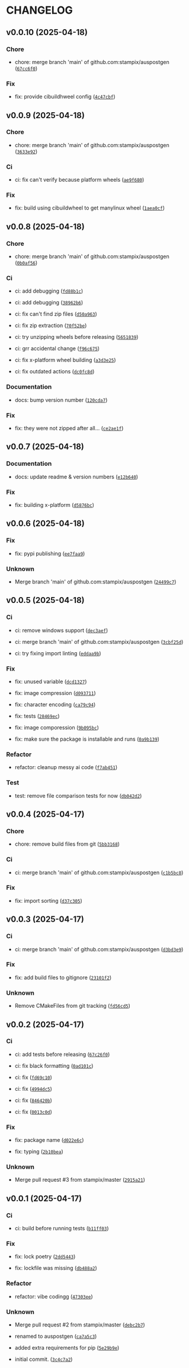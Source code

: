 # CHANGELOG



## v0.0.10 (2025-04-18)

### Chore

* chore: merge branch &#39;main&#39; of github.com:stampix/auspostgen ([`67cc6f0`](https://github.com/stampix/auspostgen/commit/67cc6f0a53847fde7dce20420e535307a3932585))

### Fix

* fix: provide cibuildhweel config ([`4c47cbf`](https://github.com/stampix/auspostgen/commit/4c47cbf1ed35677cce7c1cd685402718777635b8))


## v0.0.9 (2025-04-18)

### Chore

* chore: merge branch &#39;main&#39; of github.com:stampix/auspostgen ([`3633e92`](https://github.com/stampix/auspostgen/commit/3633e9216665854d7bd44e9658ce9fcdcc6ae5b0))

### Ci

* ci: fix can&#39;t verify because platform wheels ([`ae9f680`](https://github.com/stampix/auspostgen/commit/ae9f6807bb0eff1e4f3d40421f6e02175a230ec0))

### Fix

* fix: build using cibuildwheel to get manylinux wheel ([`1aea0cf`](https://github.com/stampix/auspostgen/commit/1aea0cf754238176e31973e4e3cf25cfc3be8b80))


## v0.0.8 (2025-04-18)

### Chore

* chore: merge branch &#39;main&#39; of github.com:stampix/auspostgen ([`0b0af56`](https://github.com/stampix/auspostgen/commit/0b0af560ce8c7211d4b4913c4e335180a564f769))

### Ci

* ci: add debugging ([`fd88b1c`](https://github.com/stampix/auspostgen/commit/fd88b1c46236c8b966df3e45e7bb095a01345784))

* ci: add debugging ([`38962b6`](https://github.com/stampix/auspostgen/commit/38962b653adcf05abbd92fb8c8c2e09c0b0edc24))

* ci: fix can&#39;t find zip files ([`d50a963`](https://github.com/stampix/auspostgen/commit/d50a96381a0b3917cc3efc9816d4839d02328711))

* ci: fix zip extraction ([`70f52be`](https://github.com/stampix/auspostgen/commit/70f52be96e7df24bd444ecccd66e276fe490b4ad))

* ci: try unzipping wheels before releasing ([`5651839`](https://github.com/stampix/auspostgen/commit/565183973f172f5584f87ba921942bec02e88ef9))

* ci: grr accidental change ([`f96c675`](https://github.com/stampix/auspostgen/commit/f96c6755397456b5f5575ebd4ebeaa7cc7025ff0))

* ci: fix x-platform wheel building ([`a3d3e25`](https://github.com/stampix/auspostgen/commit/a3d3e2534e37e4b2de3cd0382989eb835a8ef051))

* ci: fix outdated actions ([`dc0fc8d`](https://github.com/stampix/auspostgen/commit/dc0fc8def6bddbaf824a115010d0f1e919baa548))

### Documentation

* docs: bump version number ([`120cda7`](https://github.com/stampix/auspostgen/commit/120cda72f3f4d4ebe824685c87e8e77f443ce3e7))

### Fix

* fix: they were not zipped after all... ([`ce2ae1f`](https://github.com/stampix/auspostgen/commit/ce2ae1f75eafc78e123378bc38220e97b2f75f99))


## v0.0.7 (2025-04-18)

### Documentation

* docs: update readme &amp; version numbers ([`e12b640`](https://github.com/stampix/auspostgen/commit/e12b640cb7e9413ab0969e43f1d0930fa082788c))

### Fix

* fix: building x-platform ([`d5876bc`](https://github.com/stampix/auspostgen/commit/d5876bcb9a09d42fcb18b587b973c7a2c7ee1f14))


## v0.0.6 (2025-04-18)

### Fix

* fix: pypi publishing ([`ee7faa9`](https://github.com/stampix/auspostgen/commit/ee7faa9dca1dac9e82ecc3e490ab10512a64c038))

### Unknown

* Merge branch &#39;main&#39; of github.com:stampix/auspostgen ([`24499c7`](https://github.com/stampix/auspostgen/commit/24499c7a8a0e2b23942a957580ade09dcd8f85b9))


## v0.0.5 (2025-04-18)

### Ci

* ci: remove windows support ([`dec3aef`](https://github.com/stampix/auspostgen/commit/dec3aefa6070b2c412517d3839fd9a1bfb76a16e))

* ci: merge branch &#39;main&#39; of github.com:stampix/auspostgen ([`3cbf25d`](https://github.com/stampix/auspostgen/commit/3cbf25d5d831a3d52a38149428c9692202bf1dc6))

* ci: try fixing import linting ([`eddaa9b`](https://github.com/stampix/auspostgen/commit/eddaa9b3d22e722fd8b017c817817bd7a1b9d7db))

### Fix

* fix: unused variable ([`dcd1327`](https://github.com/stampix/auspostgen/commit/dcd13277be243ae15fbf018c342844294061beb5))

* fix: image compression ([`d093711`](https://github.com/stampix/auspostgen/commit/d0937112d5bc2466560b3448e4d6f39a0a84c906))

* fix: character encoding ([`ca79c94`](https://github.com/stampix/auspostgen/commit/ca79c943d95fb50c26761decc463579ac91eb05e))

* fix: tests ([`28469ec`](https://github.com/stampix/auspostgen/commit/28469ec9a2f4bd25c0cc94c9f46d90a10019d663))

* fix: image comporession ([`9b095bc`](https://github.com/stampix/auspostgen/commit/9b095bca276b574627de5204098d1028e11a1f53))

* fix: make sure the package is installable and runs ([`0a9b139`](https://github.com/stampix/auspostgen/commit/0a9b1398ab5a47a162117137db90bffc2aee3055))

### Refactor

* refactor: cleanup messy ai code ([`f7ab451`](https://github.com/stampix/auspostgen/commit/f7ab451ece83791105c6eb258197cc86bac844e1))

### Test

* test: remove file comparison tests for now ([`db042d2`](https://github.com/stampix/auspostgen/commit/db042d21dabe7d93d60506a8d484e07cf546e280))


## v0.0.4 (2025-04-17)

### Chore

* chore: remove build files from git ([`5bb3168`](https://github.com/stampix/auspostgen/commit/5bb31683b41c747e4e4ab4292a6f3bb33cb18cf9))

### Ci

* ci: merge branch &#39;main&#39; of github.com:stampix/auspostgen ([`c1b5bc8`](https://github.com/stampix/auspostgen/commit/c1b5bc862dc74924fc24e6e3e3a2b93784dc000d))

### Fix

* fix: import sorting ([`d37c305`](https://github.com/stampix/auspostgen/commit/d37c3057357c5e0ce39b4f56b4120b2bc2573f5b))


## v0.0.3 (2025-04-17)

### Ci

* ci: merge branch &#39;main&#39; of github.com:stampix/auspostgen ([`d3bd3e9`](https://github.com/stampix/auspostgen/commit/d3bd3e910da33f6cb7f1d81915f7d2aba8cdaf74))

### Fix

* fix: add build files to gitignore ([`23101f2`](https://github.com/stampix/auspostgen/commit/23101f29b8311622460daf93f9359035d9b31779))

### Unknown

* Remove CMakeFiles from git tracking ([`fd56cd5`](https://github.com/stampix/auspostgen/commit/fd56cd5bd94267cdb8eb4b34f9b28d1f83e63a33))


## v0.0.2 (2025-04-17)

### Ci

* ci: add tests before releasing ([`67c26f0`](https://github.com/stampix/auspostgen/commit/67c26f03a9ab5be120e7d6c745e7af0834bb8fa6))

* ci: fix black formatting ([`0ad101c`](https://github.com/stampix/auspostgen/commit/0ad101c213474ee9ebc24c6684d4ad13c9a5d71e))

* ci: fix ([`fd69c10`](https://github.com/stampix/auspostgen/commit/fd69c103f590f0a3ae8c6b74c4906064402a60ed))

* ci: fix ([`4994dc5`](https://github.com/stampix/auspostgen/commit/4994dc534e5cba7474a2deb4b74bf4644f29eec1))

* ci: fix ([`846420b`](https://github.com/stampix/auspostgen/commit/846420b883e888b874f1feb47c6f761411be45c2))

* ci: fix ([`0013c0d`](https://github.com/stampix/auspostgen/commit/0013c0d726c30d536a38d0c48a63a06494794c2e))

### Fix

* fix: package name ([`d022e6c`](https://github.com/stampix/auspostgen/commit/d022e6ca0f50b0a0942ec8c3969584c10030a0c7))

* fix: typing ([`2b10bea`](https://github.com/stampix/auspostgen/commit/2b10bea69342fdfcc0c5c76b9d84411c5611c453))

### Unknown

* Merge pull request #3 from stampix/master ([`2915a21`](https://github.com/stampix/auspostgen/commit/2915a21554e7b955c3ad3f5e443ca5289bae40e3))


## v0.0.1 (2025-04-17)

### Ci

* ci: build before running tests ([`b11ff03`](https://github.com/stampix/auspostgen/commit/b11ff03a3a7638a88558f2cfaa3e15613d4bcf04))

### Fix

* fix: lock poetry ([`2dd5443`](https://github.com/stampix/auspostgen/commit/2dd5443fd66ae2b8b200df0f7ac0d3b088c4f5ce))

* fix: lockfile was missing ([`db488a2`](https://github.com/stampix/auspostgen/commit/db488a2f383771edb2cd1c3f6b9df8c3d53bfc6c))

### Refactor

* refactor: vibe codingg ([`47303ee`](https://github.com/stampix/auspostgen/commit/47303eed47c5380587f3496288203d0b506c773d))

### Unknown

* Merge pull request #2 from stampix/master ([`debc2b7`](https://github.com/stampix/auspostgen/commit/debc2b7373bba5759859c220fff36b424641cdca))

* renamed to auspostgen ([`ca7a5c3`](https://github.com/stampix/auspostgen/commit/ca7a5c3b32faaefaca865b6e46c64c4f487f1cf6))

* added extra requirements for pip ([`5e29b9e`](https://github.com/stampix/auspostgen/commit/5e29b9eb122ac7b7eb7a248d1fdb01debbf13d69))

* initial commit. ([`3c4c7a2`](https://github.com/stampix/auspostgen/commit/3c4c7a2169b06924e524f2ce780110c12bdec6ee))
